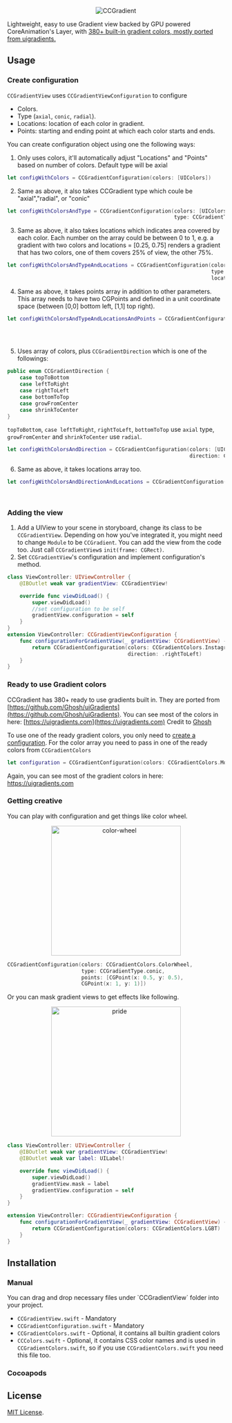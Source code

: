 <p align="center">
<img src="https://i.imgur.com/sZqOxs1.png" alt="CCGradient"/>
</p>

Lightweight, easy to use Gradient view backed by GPU powered CoreAnimation's Layer, with [380+  built-in gradient colors, mostly ported from uigradients.](https://uigradients.com/)


## Usage

### Create configuration

`CCGradientView` uses `CCGradientViewConfiguration` to configure
- Colors.
- Type (`axial`, `conic`, `radial`).
- Locations: location of each color in gradient.
- Points: starting and ending point at which each color starts and ends.

You can create configuration object using one the following ways:
<p>

1. Only uses colors, it'll automatically adjust "Locations" and "Points" based on number of colors. Default type will be axial

```swift
let configWithColors = CCGradientConfiguration(colors: [UIColors])
```
</p>

<p>

2. Same as above, it also takes CCGradient type which coule be "axial","radial", or "conic"

```swift
let configWithColorsAndType = CCGradientConfiguration(colors: [UIColors],
                                                      type: CCGradientType)
```
</p>
<p>

3. Same as above, it also takes locations which indicates area covered by each color. Each number on the array could be between 0 to 1, e.g. a gradient with two colors and locations = [0.25, 0.75] renders a gradient that has two colors, one of them covers 25% of view, the other 75%.

```swift
let configWithColorsAndTypeAndLocations = CCGradientConfiguration(colors: [UIColor],
                                                                  type: CCGradientType,
                                                                  locations: [CGFloat])
```
</p>
<p>

4. Same as above, it takes points array in addition to other parameters. This array needs to have two CGPoints and defined in a unit coordinate space (between [0,0] bottom left, [1,1] top right).
```swift
let configWithColorsAndTypeAndLocationsAndPoints = CCGradientConfiguration(colors: [UIColor],
                                                                           type: CCGradientType ,
                                                                           locations: [CGFloat],
                                                                           points: [CGPoint])

```
</p>
<p>

5. Uses array of colors, plus `CCGradientDirection` which is one of the followings:
```swift
public enum CCGradientDirection {
    case topToBottom
    case leftToRight
    case rightToLeft
    case bottomToTop
    case growFromCenter
    case shrinkToCenter
}
``` 
`topToBottom`, `case leftToRight`, `rightToLeft`, `bottomToTop` use `axial` type, `growFromCenter` and `shrinkToCenter` use `radial`.

```swift
let configWithColorsAndDirection = CCGradientConfiguration(colors: [UIColors], 
                                                           direction: CCGradientDirection)
```
</p>
<p>

6. Same as above, it takes locations array too.

```swift
let configWithColorsAndDirectionAndLocations = CCGradientConfiguration(colors: [UIColor],
                                                                       direction: CCGradientDirection,
                                                                       locations: [CGFloat])
```
</p>

### Adding the view

1. Add a UIView to your scene in storyboard, change its class to be `CCGradientView`. Depending on how you've integrated it, you might need to change `Module` to be `CCGradient`. You can add the view from the code too. Just call `CCGradientView`s `init(frame: CGRect)`. 
2. Set `CCGradientView`'s configuration and implement configuration's method.

```swift
class ViewController: UIViewController {
    @IBOutlet weak var gradientView: CCGradientView!

    override func viewDidLoad() {
        super.viewDidLoad()
        //set configuration to be self
        gradientView.configuration = self
    }
}
extension ViewController: CCGradientViewConfiguration {    
    func configurationForGradientView(_ gradientView: CCGradientView) -> CCGradientConfiguration {
        return CCGradientConfiguration(colors: CCGradientColors.Instagram,
                                       direction: .rightToLeft)
    }
}
```
<p>

### Ready to use Gradient colors
CCGradient has 380+ ready to use gradients built in. They are ported from [https://github.com/Ghosh/uiGradients](https://github.com/Ghosh/uiGradients).
You can see most of the colors in here: [https://uigradients.com](https://uigradients.com)
Credit to [Ghosh](https://github.com/Ghosh)

To use one of the ready gradient colors, you only need to [create a configuration](#create-configuration). For the color array you need to pass in one of the ready colors from `CCGradientColors` 

```swift
let configuration = CCGradientConfiguration(colors: CCGradientColors.MoonPurple)
```
Again, you can see most of the gradient colors in here: https://uigradients.com

</p>

### Getting creative
You can play with configuration and get things like color wheel.
<p align="center">
<img src="http://i.imgur.com/kq4Cut6.png" alt="color-wheel" width="300" height="300"/>
</p>

```swift
CCGradientConfiguration(colors: CCGradientColors.ColorWheel,
                        type: CCGradientType.conic,
                        points: [CGPoint(x: 0.5, y: 0.5),
                        CGPoint(x: 1, y: 1)])
```

Or you can mask gradient views to get effects like following.
<p align="center">
<img src="http://i.imgur.com/wYDUEVw.png" alt="pride" width="300"/>
</p>

```swift
class ViewController: UIViewController {
    @IBOutlet weak var gradientView: CCGradientView!
    @IBOutlet weak var label: UILabel!

    override func viewDidLoad() {
        super.viewDidLoad()
        gradientView.mask = label
        gradientView.configuration = self
    }
}

extension ViewController: CCGradientViewConfiguration {
    func configurationForGradientView(_ gradientView: CCGradientView) -> CCGradientConfiguration {
        return CCGradientConfiguration(colors: CCGradientColors.LGBT)
    }
}
```


## Installation

### Manual
<p>
You can drag and drop necessary files under `CCGradientView` folder into your project.

- `CCGradientView.swift` - Mandatory
- `CCGradientConfiguration.swift` - Mandatory
- `CCGradientColors.swift` - Optional, it contains all builtin gradient colors
- `CCColors.swift` - Optional, it contains CSS color names and is used in `CCGradientColors.swift`, so if you use `CCGradientColors.swift` you need this file too.
</p>

### Cocoapods
<p>

</p>

## License

[MIT License](http://opensource.org/licenses/mit-license.php).
